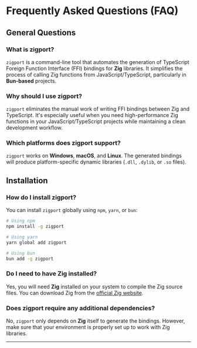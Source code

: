 # Frequently Asked Questions (FAQ)

## General Questions

### What is zigport?
`zigport` is a command-line tool that automates the generation of TypeScript Foreign Function Interface (FFI) bindings for **Zig** libraries. It simplifies the process of calling Zig functions from JavaScript/TypeScript, particularly in **Bun-based** projects.

### Why should I use zigport?
`zigport` eliminates the manual work of writing FFI bindings between Zig and TypeScript. It's especially useful when you need high-performance Zig functions in your JavaScript/TypeScript projects while maintaining a clean development workflow.

### Which platforms does zigport support?
`zigport` works on **Windows**, **macOS**, and **Linux**. The generated bindings will produce platform-specific dynamic libraries (`.dll`, `.dylib`, or `.so` files).

## Installation

### How do I install zigport?
You can install `zigport` globally using `npm`, `yarn`, or `bun`:

```bash
# Using npm
npm install -g zigport

# Using yarn
yarn global add zigport

# Using bun
bun add -g zigport
```

### Do I need to have Zig installed?
Yes, you will need **Zig** installed on your system to compile the Zig source files. You can download Zig from the [official Zig website](https://ziglang.org/download/).

### Does zigport require any additional dependencies?
No, `zigport` only depends on **Zig** itself to generate the bindings. However, make sure that your environment is properly set up to work with Zig libraries.

---
